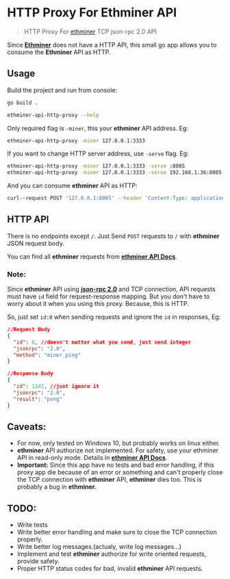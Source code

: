# HTTP Proxy For Ethminer API 

> HTTP Proxy For [ethminer](https://github.com/ethereum-mining/ethminer) TCP json-rpc 2.0 API

Since [**Ethminer**](https://github.com/ethereum-mining/ethminer) does not have a HTTP API, this small go app allows you to consume the **Ethminer** API as HTTP.

## Usage

Build the project and run from console:
```sh
go build .
```
```sh
ethminer-api-http-proxy --help
```
Only required flag is `-miner`, this your **ethminer** API address. Eg:
```sh
ethminer-api-http-proxy -miner 127.0.0.1:3333
```
If you want to change HTTP server address, use `-serve` flag. Eg:
```sh
ethminer-api-http-proxy -miner 127.0.0.1:3333 -serve :8085
ethminer-api-http-proxy -miner 127.0.0.1:3333 -serve 192.168.1.36:8085
```
And you can consume **ethminer** API as HTTP:

```sh
curl--request POST '127.0.0.1:8085' --header 'Content-Type: application/json' --data-raw '{"id":0,"jsonrpc":"2.0","method":"miner_getstatdetail"}'
```

## HTTP API
There is no endpoints except `/`. Just Send `POST` requests to `/` with **ethminer** JSON request body.

You can find all **ethminer** requests from [**ethminer API Docs**](https://github.com/ethereum-mining/ethminer/blob/master/docs/API_DOCUMENTATION.md).

### Note:
Since **ethminer** API using [**json-rpc 2.0**](https://www.jsonrpc.org/specification) and TCP connection, API requests must have `id` field for request-response mapping. But you don't have to worry about it when you using this proxy. Because, this is HTTP.

So, just set `id:0` when sending requests and ignore the `id` in responses, Eg:
```json
//Request Body
{
  "id": 0, //doesn't matter what you send, just send integer
  "jsonrpc": "2.0",
  "method": "miner_ping"
}

//Response Body
{
  "id": 1241, //just ignore it
  "jsonrpc": "2.0",
  "result": "pong"
}
```

## Caveats:
- For now, only tested on Windows 10, but probably works on linux either.
- **ethminer** API authorize not implemented. For safety, use your ethminer API in read-only mode. Details in [**ethminer API Docs**](https://github.com/ethereum-mining/ethminer/blob/master/docs/API_DOCUMENTATION.md).
- **Important:** Since this app have no tests and bad error handling, if this proxy app die because of an error or something and can't properly close the TCP connection with **ethminer** API, **ethminer** dies too. This is probably a bug in **ethminer.**

## TODO:
- Write tests
- Write better error handling and make sure to close the TCP connection properly.
- Write better log messages.(actualy, write log messages...)
- Implement and test **ethminer** authorize for write oriented requests, provide safety.
- Proper HTTP status codes for bad, invalid **ethminer** API requests. 